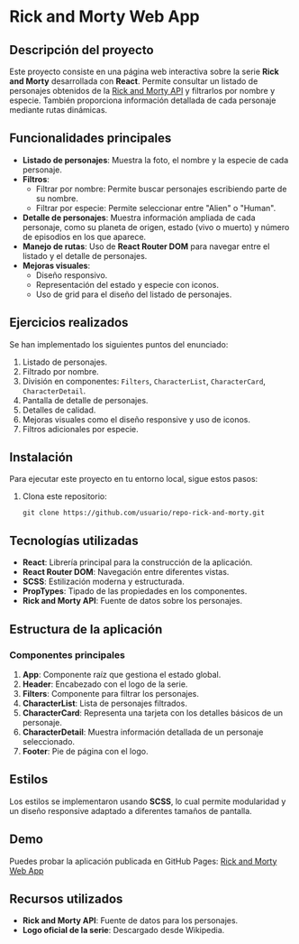# Rick and Morty Web App

## Descripción del proyecto

Este proyecto consiste en una página web interactiva sobre la serie **Rick and Morty** desarrollada con **React**. Permite consultar un listado de personajes obtenidos de la [Rick and Morty API](https://rickandmortyapi.com/documentation/#get-all-characters) y filtrarlos por nombre y especie. También proporciona información detallada de cada personaje mediante rutas dinámicas.

## Funcionalidades principales

- **Listado de personajes**: Muestra la foto, el nombre y la especie de cada personaje.
- **Filtros**:
  - Filtrar por nombre: Permite buscar personajes escribiendo parte de su nombre.
  - Filtrar por especie: Permite seleccionar entre "Alien" o "Human".
- **Detalle de personajes**: Muestra información ampliada de cada personaje, como su planeta de origen, estado (vivo o muerto) y número de episodios en los que aparece.
- **Manejo de rutas**: Uso de **React Router DOM** para navegar entre el listado y el detalle de personajes.
- **Mejoras visuales**:
  - Diseño responsivo.
  - Representación del estado y especie con iconos.
  - Uso de grid para el diseño del listado de personajes.

## Ejercicios realizados

Se han implementado los siguientes puntos del enunciado:

1. Listado de personajes.
2. Filtrado por nombre.
3. División en componentes: `Filters`, `CharacterList`, `CharacterCard`, `CharacterDetail`.
4. Pantalla de detalle de personajes.
5. Detalles de calidad.
6. Mejoras visuales como el diseño responsive y uso de iconos.
7. Filtros adicionales por especie.

## Instalación

Para ejecutar este proyecto en tu entorno local, sigue estos pasos:

1. Clona este repositorio:
   ```
   git clone https://github.com/usuario/repo-rick-and-morty.git
   ```

## Tecnologías utilizadas

- **React**: Librería principal para la construcción de la aplicación.
- **React Router DOM**: Navegación entre diferentes vistas.
- **SCSS**: Estilización moderna y estructurada.
- **PropTypes**: Tipado de las propiedades en los componentes.
- **Rick and Morty API**: Fuente de datos sobre los personajes.

## Estructura de la aplicación

### Componentes principales

1. **App**: Componente raíz que gestiona el estado global.
2. **Header**: Encabezado con el logo de la serie.
3. **Filters**: Componente para filtrar los personajes.
4. **CharacterList**: Lista de personajes filtrados.
5. **CharacterCard**: Representa una tarjeta con los detalles básicos de un personaje.
6. **CharacterDetail**: Muestra información detallada de un personaje seleccionado.
7. **Footer**: Pie de página con el logo.

## Estilos

Los estilos se implementaron usando **SCSS**, lo cual permite modularidad y un diseño responsive adaptado a diferentes tamaños de pantalla.

## Demo

Puedes probar la aplicación publicada en GitHub Pages: [Rick and Morty Web App](https://beta.adalab.es/modulo-3-evaluacion-final-IrmaPineiro/)

## Recursos utilizados

- **Rick and Morty API**: Fuente de datos para los personajes.
- **Logo oficial de la serie**: Descargado desde Wikipedia.
